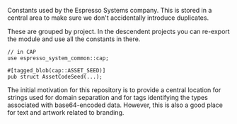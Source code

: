 Constants used by the Espresso Systems company. This is stored in a central area to make sure we
don't accidentally introduce duplicates.

These are grouped by project. In the descendent projects you can re-export the module and use all
the constants in there.

```ignore
// in CAP
use espresso_system_common::cap;

#[tagged_blob(cap::ASSET_SEED)]
pub struct AssetCodeSeed(...);
```

The initial motivation for this repository is to provide a central location for strings used for
domain separation and for tags identifying the types associated with base64-encoded data. However,
this is also a good place for text and artwork related to branding.
